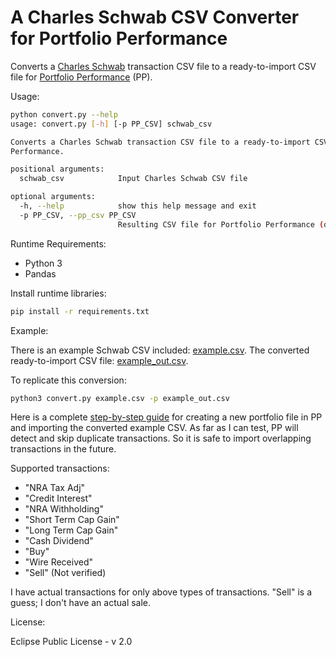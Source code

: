 # A Charles Schwab CSV Converter for Portfolio Performance

Converts a [Charles Schwab](https://www.schwab.com/) transaction CSV file to a ready-to-import CSV file for [Portfolio Performance](https://www.portfolio-performance.info/en/) (PP).

Usage:

```sh
python convert.py --help
usage: convert.py [-h] [-p PP_CSV] schwab_csv

Converts a Charles Schwab transaction CSV file to a ready-to-import CSV file for Portfolio
Performance.

positional arguments:
  schwab_csv            Input Charles Schwab CSV file

optional arguments:
  -h, --help            show this help message and exit
  -p PP_CSV, --pp_csv PP_CSV
                        Resulting CSV file for Portfolio Performance (default: pp.csv)
```

Runtime Requirements:

* Python 3
* Pandas

Install runtime libraries:

```sh
pip install -r requirements.txt
```

Example:

There is an example Schwab CSV included: [example.csv](example.csv).
The converted ready-to-import CSV file: [example_out.csv](example_out.csv).

To replicate this conversion:

```sh
python3 convert.py example.csv -p example_out.csv
```

Here is a complete [step-by-step guide](./guide/README.md) for creating a new portfolio file in PP and importing the converted example CSV. As far as I can test, PP will detect and skip duplicate transactions. So it is safe to import overlapping transactions in the future.

Supported transactions:

* "NRA Tax Adj"
* "Credit Interest"
* "NRA Withholding"
* "Short Term Cap Gain"
* "Long Term Cap Gain"
* "Cash Dividend"
* "Buy"
* "Wire Received"
* "Sell" (Not verified)

I have actual transactions for only above types of transactions. "Sell" is a guess; I don't have an actual sale.

License:

Eclipse Public License - v 2.0
